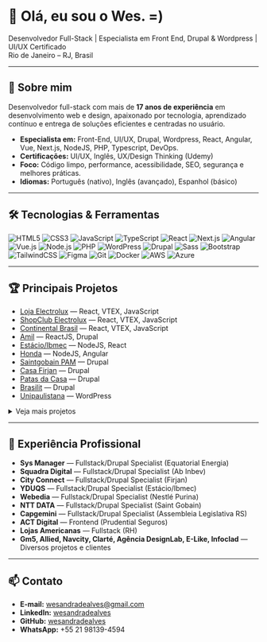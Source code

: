 # 👋 Olá, eu sou o Wes. =)

Desenvolvedor Full-Stack | Especialista em Front End, Drupal & Wordpress | UI/UX Certificado  
Rio de Janeiro – RJ, Brasil

---

## 🚀 Sobre mim

Desenvolvedor full-stack com mais de **17 anos de experiência** em desenvolvimento web e design, apaixonado por tecnologia, aprendizado contínuo e entrega de soluções eficientes e centradas no usuário.

- **Especialista em:** Front-End, UI/UX, Drupal, Wordpress, React, Angular, Vue, Next.js, NodeJS, PHP, Typescript, DevOps.
- **Certificações:** UI/UX, Inglês, UX/Design Thinking (Udemy)
- **Foco:** Código limpo, performance, acessibilidade, SEO, segurança e melhores práticas.
- **Idiomas:** Português (nativo), Inglês (avançado), Espanhol (básico)

---

## 🛠️ Tecnologias & Ferramentas

![HTML5](https://img.shields.io/badge/HTML5-E34F26?style=flat&logo=html5&logoColor=white)
![CSS3](https://img.shields.io/badge/CSS3-1572B6?style=flat&logo=css3&logoColor=white)
![JavaScript](https://img.shields.io/badge/JavaScript-F7DF1E?style=flat&logo=javascript&logoColor=black)
![TypeScript](https://img.shields.io/badge/TypeScript-3178C6?style=flat&logo=typescript&logoColor=white)
![React](https://img.shields.io/badge/React-20232A?style=flat&logo=react&logoColor=61DAFB)
![Next.js](https://img.shields.io/badge/Next.js-000000?style=flat&logo=nextdotjs&logoColor=white)
![Angular](https://img.shields.io/badge/Angular-DD0031?style=flat&logo=angular&logoColor=white)
![Vue.js](https://img.shields.io/badge/Vue.js-4FC08D?style=flat&logo=vue.js&logoColor=white)
![Node.js](https://img.shields.io/badge/Node.js-339933?style=flat&logo=node.js&logoColor=white)
![PHP](https://img.shields.io/badge/PHP-777BB4?style=flat&logo=php&logoColor=white)
![WordPress](https://img.shields.io/badge/WordPress-21759B?style=flat&logo=wordpress&logoColor=white)
![Drupal](https://img.shields.io/badge/Drupal-0678BE?style=flat&logo=drupal&logoColor=white)
![Sass](https://img.shields.io/badge/Sass-CC6699?style=flat&logo=sass&logoColor=white)
![Bootstrap](https://img.shields.io/badge/Bootstrap-563D7C?style=flat&logo=bootstrap&logoColor=white)
![TailwindCSS](https://img.shields.io/badge/TailwindCSS-38B2AC?style=flat&logo=tailwind-css&logoColor=white)
![Figma](https://img.shields.io/badge/Figma-F24E1E?style=flat&logo=figma&logoColor=white)
![Git](https://img.shields.io/badge/Git-F05032?style=flat&logo=git&logoColor=white)
![Docker](https://img.shields.io/badge/Docker-2496ED?style=flat&logo=docker&logoColor=white)
![AWS](https://img.shields.io/badge/AWS-232F3E?style=flat&logo=amazon-aws&logoColor=white)
![Azure](https://img.shields.io/badge/Azure-0078D4?style=flat&logo=microsoft-azure&logoColor=white)

---

## 🏆 Principais Projetos

- [Loja Electrolux](http://loja.electrolux.com.br/) — React, VTEX, JavaScript
- [ShopClub Electrolux](http://shopclub.com.br/) — React, VTEX, JavaScript
- [Continental Brasil](https://www.continentalbrasil.com.br) — React, VTEX, JavaScript
- [Amil](http://www.amil.com.br/institucional/#/) — ReactJS, Drupal
- [Estácio/Ibmec](https://ibmec.br/) — NodeJS, React
- [Honda](https://saladeimprensa.honda.com.br/home) — NodeJS, Angular
- [Saintgobain PAM](https://www.sgpam.com.br/) — Drupal
- [Casa Firjan](https://casafirjan.com.br) — Drupal
- [Patas da Casa](https://www.patasdacasa.com.br) — Drupal
- [Brasilit](https://www.brasilit.com.br) — Drupal
- [Unipaulistana](https://www.unipaulistana.edu.br/) — WordPress

<details>
  <summary>Veja mais projetos</summary>

- [Mercado Livre + Firjan](https://ml.firjan.com.br/) — Drupal
- [Cashberti](https://www.cashberti.com.br/) — WordPress
- [Veton](https://veton.com.br/) — WordPress
- [Matamata Jetvap](https://matamato.jetvap.com.br/) — WordPress
- [Floripa Pneus](https://www.floripapneus.com.br/) — WordPress
- [Condoconecta](https://condoconecta.com.br/) — WordPress
- [CBA](https://congressodoalgodao.com.br/) — WordPress
- [Beautyshow](https://beautyshow.com.br/) — WordPress
- [Harpia Consultoria](https://harpiaconsultoria.com.br/) — WordPress

</details>

---

## 💼 Experiência Profissional

- **Sys Manager** — Fullstack/Drupal Specialist (Equatorial Energia)
- **Squadra Digital** — Fullstack/Drupal Specialist (Ab Inbev)
- **City Connect** — Fullstack/Drupal Specialist (Firjan)
- **YDUQS** — Fullstack/Drupal Specialist (Estácio/Ibmec)
- **Webedia** — Fullstack/Drupal Specialist (Nestlé Purina)
- **NTT DATA** — Fullstack/Drupal Specialist (Saint Gobain)
- **Capgemini** — Fullstack/Drupal Specialist (Assembleia Legislativa RS)
- **ACT Digital** — Frontend (Prudential Seguros)
- **Lojas Americanas** — Fullstack (RH)
- **Gm5, Allied, Navcity, Clarté, Agência DesignLab, E-Like, Infoclad** — Diversos projetos e clientes

---

## 📫 Contato

- **E-mail:** wesandradealves@gmail.com
- **LinkedIn:** [wesandradealves](http://www.linkedin.com/in/wesandradealves)
- **GitHub:** [wesandradealves](https://github.com/wesandradealves)
- **WhatsApp:** +55 21 98139-4594

